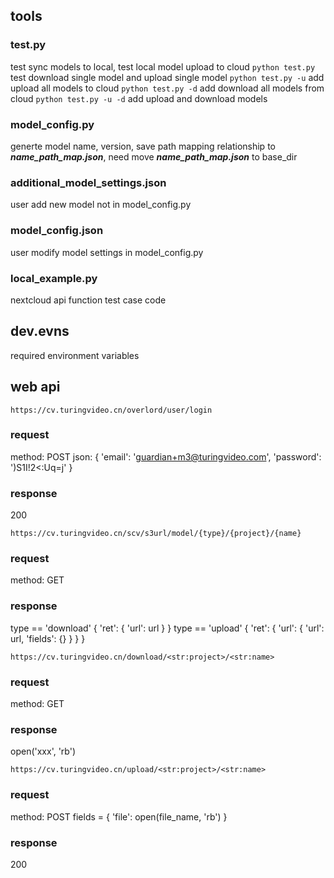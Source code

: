 ## tools

### test.py
test sync models to local, test local model upload to cloud
`python test.py`
test download single model and upload single model
`python test.py -u`
add upload all models to cloud
`python test.py -d`
add download all models from cloud
`python test.py -u -d`
add upload and download models

### model_config.py
generte model name, version, save path mapping relationship to ***name_path_map.json***, need move ***name_path_map.json*** to base_dir

### additional_model_settings.json
user add new model not in model_config.py

### model_config.json
user modify model settings in model_config.py

### local_example.py
nextcloud api function test case code


## dev.evns
required environment variables


## web api
`https://cv.turingvideo.cn/overlord/user/login`
### request
method: POST
json:
{
    'email': 'guardian+m3@turingvideo.com',
    'password': ')S1I!2<:Uq=j'
}
### response
200

`https://cv.turingvideo.cn/scv/s3url/model/{type}/{project}/{name}`
### request
method: GET
### response
type == 'download'
{
    'ret': {
        'url': url
    }
}
type == 'upload'
{
    'ret': {
        'url': {
            'url': url,
            'fields': {}
        }
    }
}

`https://cv.turingvideo.cn/download/<str:project>/<str:name>`
### request
method: GET
### response
open('xxx', 'rb')

`https://cv.turingvideo.cn/upload/<str:project>/<str:name>`
### request
method: POST
fields = {
    'file': open(file_name, 'rb')
}
### response
200
